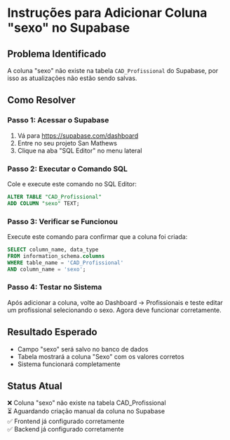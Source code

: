 # Instruções para Adicionar Coluna "sexo" no Supabase

## Problema Identificado
A coluna "sexo" não existe na tabela `CAD_Profissional` do Supabase, por isso as atualizações não estão sendo salvas.

## Como Resolver

### Passo 1: Acessar o Supabase
1. Vá para https://supabase.com/dashboard
2. Entre no seu projeto San Mathews
3. Clique na aba "SQL Editor" no menu lateral

### Passo 2: Executar o Comando SQL
Cole e execute este comando no SQL Editor:

```sql
ALTER TABLE "CAD_Profissional" 
ADD COLUMN "sexo" TEXT;
```

### Passo 3: Verificar se Funcionou
Execute este comando para confirmar que a coluna foi criada:

```sql
SELECT column_name, data_type 
FROM information_schema.columns 
WHERE table_name = 'CAD_Profissional' 
AND column_name = 'sexo';
```

### Passo 4: Testar no Sistema
Após adicionar a coluna, volte ao Dashboard → Profissionais e teste editar um profissional selecionando o sexo. Agora deve funcionar corretamente.

## Resultado Esperado
- Campo "sexo" será salvo no banco de dados
- Tabela mostrará a coluna "Sexo" com os valores corretos
- Sistema funcionará completamente

## Status Atual
❌ Coluna "sexo" não existe na tabela CAD_Profissional  
⏳ Aguardando criação manual da coluna no Supabase  
✅ Frontend já configurado corretamente  
✅ Backend já configurado corretamente  